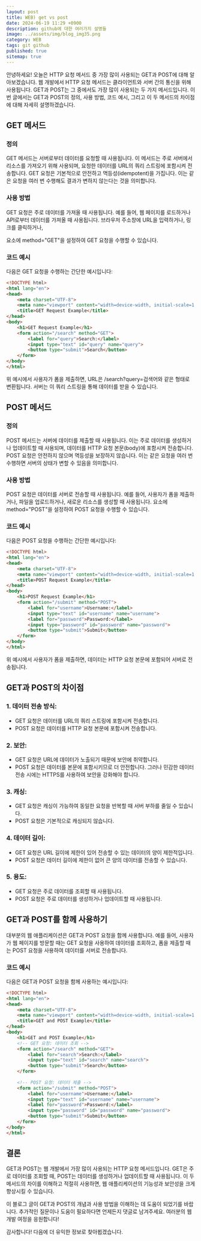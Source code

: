 ```yaml
---
layout: post
title: WEB) get vs post
date: 2024-06-19 11:29 +0900
description: github에 대한 여러가지 설명들
image: ../assets/img/blog_img35.png
category: WEB
tags: git github
published: true
sitemap: true
---
```


안녕하세요! 오늘은 HTTP 요청 메서드 중 가장 많이 사용되는 GET과 POST에 대해 알아보겠습니다.
웹 개발에서 HTTP 요청 메서드는 클라이언트와 서버 간의 통신을 위해 사용됩니다. GET과 POST는 그 중에서도 가장 많이 사용되는 두 가지 메서드입니다. 이번 글에서는 GET과 POST의 정의, 사용 방법, 코드 예시, 그리고 이 두 메서드의 차이점에 대해 자세히 설명하겠습니다.

## GET 메서드
### 정의
GET 메서드는 서버로부터 데이터를 요청할 때 사용됩니다. 이 메서드는 주로 서버에서 리소스를 가져오기 위해 사용되며, 요청한 데이터를 URL의 쿼리 스트링에 포함시켜 전송합니다. GET 요청은 기본적으로 안전하고 멱등성(idempotent)을 가집니다. 이는 같은 요청을 여러 번 수행해도 결과가 변하지 않는다는 것을 의미합니다.

### 사용 방법
GET 요청은 주로 데이터를 가져올 때 사용됩니다. 예를 들어, 웹 페이지를 로드하거나 API로부터 데이터를 가져올 때 사용됩니다. 브라우저 주소창에 URL을 입력하거나, 링크를 클릭하거나, <form> 요소에 method="GET"을 설정하여 GET 요청을 수행할 수 있습니다.

### 코드 예시
다음은 GET 요청을 수행하는 간단한 예시입니다:

````html
<!DOCTYPE html>
<html lang="en">
<head>
    <meta charset="UTF-8">
    <meta name="viewport" content="width=device-width, initial-scale=1.0">
    <title>GET Request Example</title>
</head>
<body>
    <h1>GET Request Example</h1>
    <form action="/search" method="GET">
        <label for="query">Search:</label>
        <input type="text" id="query" name="query">
        <button type="submit">Search</button>
    </form>
</body>
</html>
````

위 예시에서 사용자가 폼을 제출하면, URL은 /search?query=검색어와 같은 형태로 변환됩니다. 서버는 이 쿼리 스트링을 통해 데이터를 받을 수 있습니다.

## POST 메서드

### 정의
POST 메서드는 서버에 데이터를 제출할 때 사용됩니다. 이는 주로 데이터를 생성하거나 업데이트할 때 사용되며, 데이터를 HTTP 요청 본문(body)에 포함시켜 전송합니다. POST 요청은 안전하지 않으며 멱등성을 보장하지 않습니다. 이는 같은 요청을 여러 번 수행하면 서버의 상태가 변할 수 있음을 의미합니다.

### 사용 방법
POST 요청은 데이터를 서버로 전송할 때 사용됩니다. 예를 들어, 사용자가 폼을 제출하거나, 파일을 업로드하거나, 새로운 리소스를 생성할 때 사용됩니다. <form> 요소에 method="POST"을 설정하여 POST 요청을 수행할 수 있습니다.

### 코드 예시
다음은 POST 요청을 수행하는 간단한 예시입니다:

````html
<!DOCTYPE html>
<html lang="en">
<head>
    <meta charset="UTF-8">
    <meta name="viewport" content="width=device-width, initial-scale=1.0">
    <title>POST Request Example</title>
</head>
<body>
    <h1>POST Request Example</h1>
    <form action="/submit" method="POST">
        <label for="username">Username:</label>
        <input type="text" id="username" name="username">
        <label for="password">Password:</label>
        <input type="password" id="password" name="password">
        <button type="submit">Submit</button>
    </form>
</body>
</html>
````

위 예시에서 사용자가 폼을 제출하면, 데이터는 HTTP 요청 본문에 포함되어 서버로 전송됩니다.

## GET과 POST의 차이점

### 1. 데이터 전송 방식:

- GET 요청은 데이터를 URL의 쿼리 스트링에 포함시켜 전송합니다.
- POST 요청은 데이터를 HTTP 요청 본문에 포함시켜 전송합니다.

### 2. 보안:

- GET 요청은 URL에 데이터가 노출되기 때문에 보안에 취약합니다.
- POST 요청은 데이터를 본문에 포함시키므로 더 안전합니다. 그러나 민감한 데이터 전송 시에는 HTTPS를 사용하여 보안을 강화해야 합니다.

### 3. 캐싱:

- GET 요청은 캐싱이 가능하여 동일한 요청을 반복할 때 서버 부하를 줄일 수 있습니다.
- POST 요청은 기본적으로 캐싱되지 않습니다.

### 4. 데이터 길이:

- GET 요청은 URL 길이에 제한이 있어 전송할 수 있는 데이터의 양이 제한적입니다.
- POST 요청은 데이터 길이에 제한이 없어 큰 양의 데이터를 전송할 수 있습니다.

### 5. 용도:

- GET 요청은 주로 데이터를 조회할 때 사용됩니다.
- POST 요청은 주로 데이터를 생성하거나 업데이트할 때 사용됩니다.

## GET과 POST를 함께 사용하기
대부분의 웹 애플리케이션은 GET과 POST 요청을 함께 사용합니다. 예를 들어, 사용자가 웹 페이지를 방문할 때는 GET 요청을 사용하여 데이터를 조회하고, 폼을 제출할 때는 POST 요청을 사용하여 데이터를 서버로 전송합니다.

### 코드 예시
다음은 GET과 POST 요청을 함께 사용하는 예시입니다:

````html
<!DOCTYPE html>
<html lang="en">
<head>
    <meta charset="UTF-8">
    <meta name="viewport" content="width=device-width, initial-scale=1.0">
    <title>GET and POST Example</title>
</head>
<body>
    <h1>GET and POST Example</h1>
    <!-- GET 요청: 데이터 조회 -->
    <form action="/search" method="GET">
        <label for="search">Search:</label>
        <input type="text" id="search" name="search">
        <button type="submit">Search</button>
    </form>
    
    <!-- POST 요청: 데이터 제출 -->
    <form action="/submit" method="POST">
        <label for="username">Username:</label>
        <input type="text" id="username" name="username">
        <label for="password">Password:</label>
        <input type="password" id="password" name="password">
        <button type="submit">Submit</button>
    </form>
</body>
</html>
````

## 결론
GET과 POST는 웹 개발에서 가장 많이 사용되는 HTTP 요청 메서드입니다. GET은 주로 데이터를 조회할 때, POST는 데이터를 생성하거나 업데이트할 때 사용됩니다. 이 두 메서드의 차이를 이해하고 적절히 사용하면, 웹 애플리케이션의 기능성과 보안성을 크게 향상시킬 수 있습니다.    
    
이 블로그 글이 GET과 POST의 개념과 사용 방법을 이해하는 데 도움이 되었기를 바랍니다. 추가적인 질문이나 도움이 필요하다면 언제든지 댓글로 남겨주세요. 여러분의 웹 개발 여정을 응원합니다!    
    
감사합니다! 다음에 더 유익한 정보로 찾아뵙겠습니다.    








